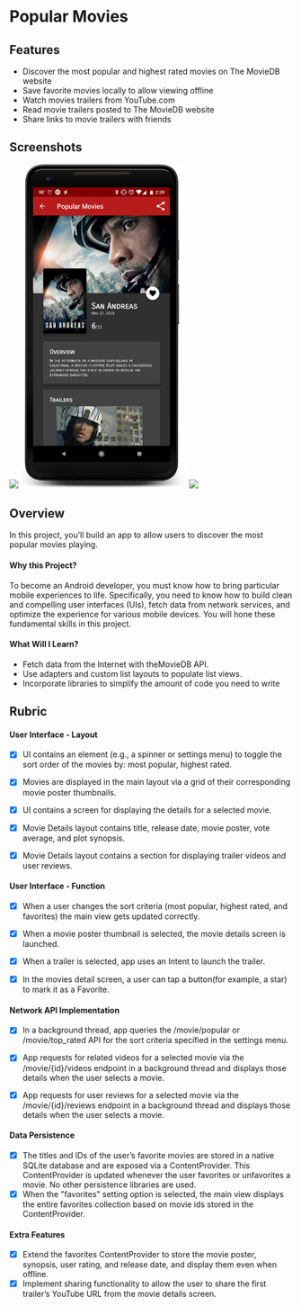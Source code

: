 # Popular Movies

## Features
* Discover the most popular and highest rated movies on The MovieDB website
* Save favorite movies locally to allow viewing offline
* Watch movies trailers from YouTube.com
* Read movie trailers posted to The MovieDB website
* Share links to movie trailers with friends

## Screenshots
<img src="screenshots/1.png" width=300/><img src="screenshots/2.png" width=300/>
<img src="screenshots/3.png" width=600/>

## Overview
In this project, you’ll build an app to allow users to discover the most popular movies playing.

#### Why this Project?
To become an Android developer, you must know how to bring particular mobile experiences to life. Specifically, you need to know how to build clean and compelling user interfaces (UIs), fetch data from network services, and optimize the experience for various mobile devices. You will hone these fundamental skills in this project.

#### What Will I Learn?
* Fetch data from the Internet with theMovieDB API.
* Use adapters and custom list layouts to populate list views.
* Incorporate libraries to simplify the amount of code you need to write

## Rubric

#### User Interface - Layout
- [x] UI contains an element (e.g., a spinner or settings menu) to toggle the sort order of the movies by: most popular, highest rated.
- [x] Movies are displayed in the main layout via a grid of their corresponding movie poster thumbnails.
- [x] UI contains a screen for displaying the details for a selected movie.
- [x] Movie Details layout contains title, release date, movie poster, vote average, and plot synopsis.
- [x] Movie Details layout contains a section for displaying trailer videos and user reviews.


#### User Interface - Function
- [x] When a user changes the sort criteria (most popular, highest rated, and favorites) the main view gets updated correctly.
- [x] When a movie poster thumbnail is selected, the movie details screen is launched.
- [x] When a trailer is selected, app uses an Intent to launch the trailer.
- [x] In the movies detail screen, a user can tap a button(for example, a star) to mark it as a Favorite.


#### Network API Implementation
- [x] In a background thread, app queries the /movie/popular or /movie/top_rated API for the sort criteria specified in the settings menu.
- [x] App requests for related videos for a selected movie via the /movie/{id}/videos endpoint in a background thread and displays those details when the user selects a movie.
- [x] App requests for user reviews for a selected movie via the /movie/{id}/reviews endpoint in a background thread and displays those details when the user selects a movie.


#### Data Persistence
- [x] The titles and IDs of the user’s favorite movies are stored in a native SQLite database and are exposed via a ContentProvider. This ContentProvider is updated whenever the user favorites or unfavorites a movie. No other persistence libraries are used.
- [x] When the "favorites" setting option is selected, the main view displays the entire favorites collection based on movie ids stored in the ContentProvider.

#### Extra Features
- [x] Extend the favorites ContentProvider to store the movie poster, synopsis, user rating, and release date, and display them even when offline.
- [x] Implement sharing functionality to allow the user to share the first trailer’s YouTube URL from the movie details screen.
